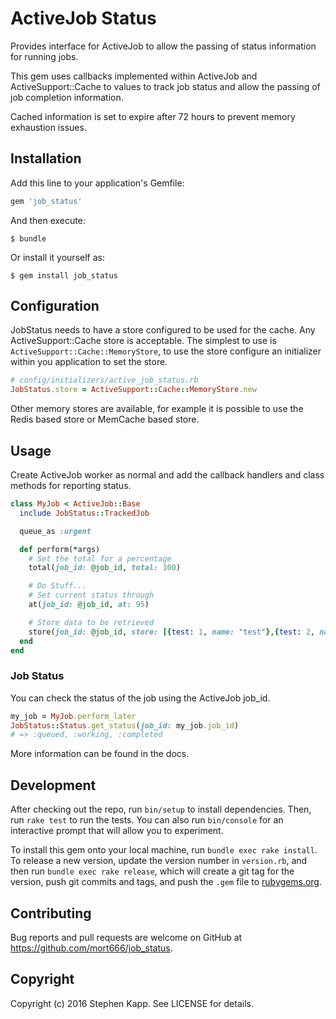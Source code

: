 # ActiveJob Status

Provides interface for ActiveJob to allow the passing of status information for running jobs.

This gem uses callbacks implemented within ActiveJob and ActiveSupport::Cache to values to track job status and allow the passing of job completion information.

Cached information is set to expire after 72 hours to prevent memory exhaustion issues.

## Installation

Add this line to your application's Gemfile:

```ruby
gem 'job_status'
```

And then execute:

    $ bundle

Or install it yourself as:

    $ gem install job_status

## Configuration

JobStatus needs to have a store configured to be used for the cache. Any ActiveSupport::Cache store is acceptable. The simplest to use is `ActiveSupport::Cache::MemoryStore`, to use the store configure an initializer within you application to set the store.

```ruby
# config/initializers/active_job_status.rb
JobStatus.store = ActiveSupport::Cache::MemoryStore.new
```

Other memory stores are available, for example it is possible to use the Redis based store or MemCache based store.

## Usage

Create ActiveJob worker as normal and add the callback handlers and class methods for reporting status.

```ruby
class MyJob < ActiveJob::Base
  include JobStatus::TrackedJob

  queue_as :urgent

  def perform(*args)
    # Set the total for a percentage
    total(job_id: @job_id, total: 100)

    # Do Stuff...
    # Set current status through
    at(job_id: @job_id, at: 95)

    # Store data to be retrieved
    store(job_id: @job_id, store: [{test: 1, name: "test"},{test: 2, name: "test 2"}])
  end
end
```

### Job Status

You can check the status of the job using the ActiveJob job_id.

```ruby
my_job = MyJob.perform_later
JobStatus::Status.get_status(job_id: my_job.job_id)
# => :queued, :working, :completed
```

More information can be found in the docs.

## Development

After checking out the repo, run `bin/setup` to install dependencies. Then, run `rake test` to run the tests. You can also run `bin/console` for an interactive prompt that will allow you to experiment.

To install this gem onto your local machine, run `bundle exec rake install`. To release a new version, update the version number in `version.rb`, and then run `bundle exec rake release`, which will create a git tag for the version, push git commits and tags, and push the `.gem` file to [rubygems.org](https://rubygems.org).

## Contributing

Bug reports and pull requests are welcome on GitHub at https://github.com/mort666/job_status.

## Copyright

Copyright (c) 2016 Stephen Kapp. See LICENSE for details.
